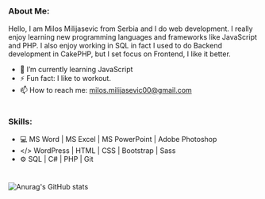 #
### About Me: 
Hello, I am Milos Milijasevic from Serbia and I do web development. I really enjoy learning new programming languages and frameworks like JavaScript and PHP. I also enjoy working in SQL in fact I used to do Backend development in CakePHP, but I set focus on Frontend, I like it better.
- 🌱 I’m currently learning JavaScript 
- ⚡ Fun fact: I like to workout.
- 📫 How to reach me: milos.milijasevic00@gmail.com
#
### Skills:
- 💻 MS Word | MS Excel | MS PowerPoint | Adobe Photoshop
- </> WordPress | HTML | CSS | Bootstrap | Sass
- ⚙ SQL | C# | PHP | Git
#
![Anurag's GitHub stats](https://github-readme-stats.vercel.app/api?username=MilosM00&theme=dark&show_icons=true)
